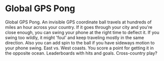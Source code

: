 # Global GPS Pong

Global GPS Pong.
An invisible GPS coordinate ball travels at hundreds of miles an hour across your country.
If it goes through your city and you're close enough, you can swing your phone at the right time to deflect it.
If you swing too wildly, it might 'foul' and keep traveling mostly in the same direction.
Also you can add spin to the ball if you have sideways motion to your phone swing.
East vs. West coasts. You score a point for getting it in the opposite ocean. 
Leaderboards with hits and goals. 
Cross-country play?
